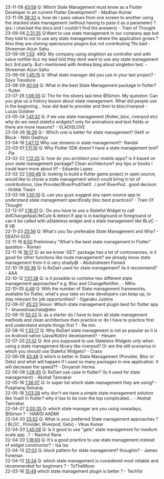 23-11-08 [43:56](https://www.youtube.com/watch?v=UDWFxhobzhA&t=43m56s) Q: Which State Management must know as a Flutter Developer in an current Flutter Development? - Madhan Kumar  
23-11-08 [38:32](https://www.youtube.com/watch?v=UDWFxhobzhA&t=38m32s) q. how do i pass values from one screen to another using the stacked state management (without having to pass it as a parameter) ?(ps: i checked the docs and I couldn't find the answers) - Train of Thought  
23-09-06 [2:31:35](https://www.youtube.com/watch?v=YLXj6w4UoBg&t=2h31m35s) Q:Want to use state management in our company app but they told to not to use any state management where the application grows ? Also they are cloning opensource plugins but not contributing ?Its bad - Shreeman Arjun Sahu  
23-09-06 [1:53](https://www.youtube.com/watch?v=YLXj6w4UoBg&t=1m53s): 49Q: My company using singleton as controller and with value notifier bcz my lead told they dont want to use any state management bcz 3rd party. But i mentioned with Andrea blog about singleton test. - Shreeman Arjun Sahu  
23-09-06 [1:45:15](https://www.youtube.com/watch?v=YLXj6w4UoBg&t=1h45m15s) Q: What state manager did you use in your last project? - Soyo Tresdoce  
23-08-09 [40:04](https://www.youtube.com/watch?v=24f0lGSubTs&t=40m04s) Q: What is the best State Management package in flutter? - flutter  
23-07-26 [1:06:55](https://www.youtube.com/watch?v=fbhs2DaJrNE&t=1h06m55s) Q: Thx for the slivers last time @Simon. My question: Can you give us a history lesson about state management. What did people use in the beginning... how did lead to provider and then to bloc/riverpod - Lucas Goldner  
23-05-24 [1:41:32](https://www.youtube.com/watch?v=1KWCr7_pbTo&t=1h41m32s) Q: if we use state management (flutter_bloc, riverpod etc) why do we need stateful widgets? only for animations and text fields or there are more reasons? - VLADISLOVE  
23-04-26 [16:26](https://www.youtube.com/watch?v=4_mXPyNp-bE&t=16m26s) Q:- Which one is better for state management? GetX or Block - Nitin Gadhiya  
23-04-19 [1:47:12](https://www.youtube.com/watch?v=q1-uTHVmHQE&t=1h47m12s) Why use streams in state management?- Randal  
23-03-01 [1:11:10](https://www.youtube.com/watch?v=lbpp_Jj55Ns&t=1h11m10s) Q: Why Flutter SDK doesn't have a state management tool? - Pia  
23-02-22 [1:12:25](https://www.youtube.com/watch?v=syuJyXmliWY&t=1h12m25s) Q: how do you architect your mobile apps? is it based on your state management package? Clean architecture? any tips or books I could learn more about it? - Eduardo Lopes  
23-02-22 [1:00:48](https://www.youtube.com/watch?v=syuJyXmliWY&t=1h00m48s) Q: looking to build a flutter game project in open source, would like to chose a state management which could bring in lot of contributions, Use Provider/RiverPod/GetX ..I pref RiverPod.. good decison - Hrithik Tiwari  
23-02-08 [1:30:10](https://www.youtube.com/watch?v=8KV2JHe5Nko&t=1h30m10s) Q. can you guys suggest any open source app to understand state management specifically bloc best practices? - Train Of Thought  
22-12-07 [1:16:01](https://www.youtube.com/watch?v=RTA5S-KEfAc&t=1h16m01s) Q : Do you have to use a Stateful Widget to call didChangeAppLifeCyle & detect if app is in background or foreground or can it be called with aStateless widget and a state management like BLoC - R VB  
22-11-23 [25:56](https://www.youtube.com/watch?v=jp3IkX-NNzA&t=25m56s) Q: What's you fav preferable State Management and Why? - DEATH GOD  
22-11-16 [8:50](https://www.youtube.com/watch?v=dTzWYqr3q68&t=8m50s) Preliminary "What's the best state management in Flutter" question - Roman  
22-11-16 [19:17](https://www.youtube.com/watch?v=dTzWYqr3q68&t=19m17s) Q: as we know 'GET' package has a lot of controversies, is it good for other functions like route management? we already know state management from it is very shady😅 - Abdulraheem Fareed  
22-10-19 [55:36](https://www.youtube.com/watch?v=wRcQ4kekKZg&t=55m36s) Q: Is RxDart used for state management? iIs it recommend? - AAA  
22-10-12 [1:01:38](https://www.youtube.com/watch?v=W1_HcqpDWsI&t=1h01m38s) Q: is it possible to combine two different state management approaches? e.g. Bloc and ChangeNotifier.. - Mtho  
22-10-05 [4:49](https://www.youtube.com/watch?v=FzTM-8RkfVI&t=4m49s) Q: With the number of State management frameworks, available for flutter, what's your take on how developers can keep up, to stay relevant for job opportunities? - Ogaraku Justine  
22-09-07 [45:23](https://www.youtube.com/watch?v=njScN8BuFdw&t=45m23s) Simon: Which state management plugin best for flutter app ? - bhaveshsachala@dev  
22-08-10 [52:22](https://www.youtube.com/watch?v=uelIeFFSrIM&t=52m22s) Q: as a starter do I have to learn all state management methods and clean architecture then practice or do I have to practice first and understand simple things first ? - Re mix  
22-08-10 [1:33:17](https://www.youtube.com/watch?v=uelIeFFSrIM&t=1h33m17s) Q: Why RxDart state management is not as popular as it is on Android native (Java/Kotlin) development? - Hesam  
22-07-20 [21:32](https://www.youtube.com/watch?v=b3jkAEKSJnA&t=21m32s) Q: Are you supposed to use Stateless Widgets only when using a state management library like riverpod? Or are the still scenarios in which you should use Stateful Widgets? - Craxx  
22-06-08 [43:48](https://www.youtube.com/watch?v=tnxF98_DuY8&t=43m48s) Q which is better in State Management (Provider, Bloc or Getx) and what will happen if I used so many packages in one application. It will decrease the speed?? - Divyansh Verma  
22-06-08 [1:28:45](https://www.youtube.com/watch?v=tnxF98_DuY8&t=1h28m45s) Q: RxDart use case in flutter? (Is it used for state management) - Akshat Tamrakar  
22-05-18 [1:36:07](https://www.youtube.com/watch?v=gJFI7rrJD6Y&t=1h36m07s) Q: In super list which state management they are using? - Puspharaj Selvaraj  
22-05-18 [1:03:28](https://www.youtube.com/watch?v=gJFI7rrJD6Y&t=1h03m28s) why don't we have a simple state management solution like VueX in flutter? why it has to be over the top complicated... - Akshat Tamrakar  
22-04-27 [2:05:35](https://www.youtube.com/watch?v=hVLUCSfZOfY&t=2h05m35s) Q: which state manager are you using nowadays, @Simon ? - HAWSI AADMI  
22-04-20 [33:52](https://www.youtube.com/watch?v=3wldHrOdQ1w&t=33m52s) Q: What is your preferred State management approaches ? ( BLOC , Provider, Riverpod, Getx) - Vikas Kumar  
22-04-20 [1:45:08](https://www.youtube.com/watch?v=3wldHrOdQ1w&t=1h45m08s) Q: Is it good to use "getx" state management for medium scale app ..? - Nazmul Rana  
22-04-20 [1:18:00](https://www.youtube.com/watch?v=3wldHrOdQ1w&t=1h18m00s) Q: It's a good practice to use state management instead of widget constructor? - Isa Isa  
22-04-13 [37:03](https://www.youtube.com/watch?v=eTD2J2HYA94&t=37m03s) Q: block pattern for state management? thoughts? - James Foreman  
22-04-13 [13:34](https://www.youtube.com/watch?v=eTD2J2HYA94&t=13m34s) Q: which state management is considered most reliable and recommended for beginners ? - ToTheMoon  
22-03-16 [15:49](https://www.youtube.com/watch?v=LkVmejdtlFY&t=15m49s) which state management plugin is better ? - Tech1st  
